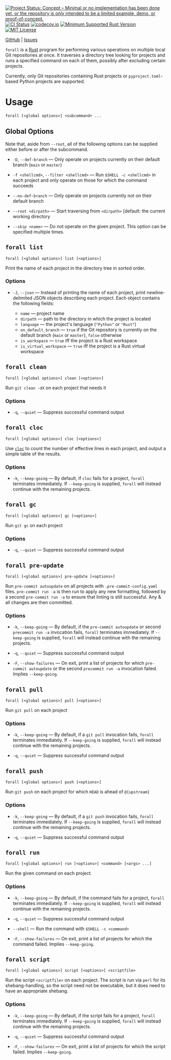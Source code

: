 [![Project Status: Concept – Minimal or no implementation has been done yet, or the repository is only intended to be a limited example, demo, or proof-of-concept.](https://www.repostatus.org/badges/latest/concept.svg)](https://www.repostatus.org/#concept)
[![CI Status](https://github.com/jwodder/forall/actions/workflows/test.yml/badge.svg)](https://github.com/jwodder/forall/actions/workflows/test.yml)
[![codecov.io](https://codecov.io/gh/jwodder/forall/branch/main/graph/badge.svg)](https://codecov.io/gh/jwodder/forall)
[![Minimum Supported Rust Version](https://img.shields.io/badge/MSRV-1.79-orange)](https://www.rust-lang.org)
[![MIT License](https://img.shields.io/github/license/jwodder/forall.svg)](https://opensource.org/licenses/MIT)

[GitHub](https://github.com/jwodder/forall) | [Issues](https://github.com/jwodder/forall/issues)

`forall` is a [Rust](https://www.rust-lang.org) program for performing various
operations on multiple local Git repositories at once.  It traverses a
directory tree looking for projects and runs a specified command on each of
them, possibly after excluding certain projects.

Currently, only Git repositories containing Rust projects or
`pyproject.toml`-based Python projects are supported.

Usage
=====

    forall [<global options>] <subcommand> ...

Global Options
--------------

Note that, aside from `--root`, all of the following options can be supplied
either before or after the subcommand.

- `-D`, `--def-branch` — Only operate on projects currently on their default
  branch (`main` or `master`)

- `-f <shellcmd>`, `--filter <shellcmd>` — Run `$SHELL -c <shellcmd>` in each
  project and only operate on those for which the command succeeds

- `--no-def-branch` — Only operate on projects currently not on their default
  branch

- `--root <dirpath>` — Start traversing from `<dirpath>` [default: the current
  working directory

- `--skip <name>` — Do not operate on the given project.  This option can be
  specified multiple times.

`forall list`
-------------

    forall [<global options>] list [<options>]

Print the name of each project in the directory tree in sorted order.

### Options

- `-J`, `--json` — Instead of printing the name of each project, print
  newline-delimited JSON objects describing each project.  Each object contains
  the following fields:

    - `name` — project name
    - `dirpath` — path to the directory in which the project is located
    - `language` — the project's language (`"Python"` or `"Rust"`)
    - `on_default_branch` — `true` if the Git repository is currently on the
      default branch (`main` or `master`), `false` otherwise
    - `is_workspace` — `true` iff the project is a Rust workspace
    - `is_virtual_workspace` — `true` iff the project is a Rust virtual
      workspace

`forall clean`
-------------

    forall [<global options>] clean [<options>]

Run `git clean -dX` on each project that needs it

### Options

- `-q`, `--quiet` — Suppress successful command output

`forall cloc`
-------------

    forall [<global options>] cloc [<options>]

Use [`cloc`](https://github.com/AlDanial/cloc/) to count the number of
effective lines in each project, and output a simple table of the results.

### Options

- `-k`, `--keep-going` — By default, if `cloc` fails for a project, `forall`
  terminates immediately.  If `--keep-going` is supplied, `forall` will instead
  continue with the remaining projects.

`forall gc`
-----------

    forall [<global options>] gc [<options>]

Run `git gc` on each project

### Options

- `-q`, `--quiet` — Suppress successful command output

`forall pre-update`
-------------------

    forall [<global options>] pre-update [<options>]

Run `pre-commit autoupdate` on all projects with `.pre-commit-config.yaml`
files.  `pre-commit run -a` is then run to apply any new formatting, followed
by a second `pre-commit run -a` to ensure that linting is still successful.
Any & all changes are then committed.

### Options

- `-k`, `--keep-going` — By default, if the `pre-commit autoupdate` or second
  `precommit run -a` invocation fails, `forall` terminates immediately.  If
  `--keep-going` is supplied, `forall` will instead continue with the remaining
  projects.

- `-q`, `--quiet` — Suppress successful command output

- `-F`, `--show-failures` — On exit, print a list of projects for which
  `pre-commit autoupdate` or the second `precommit run -a` invocation failed.
  Implies `--keep-going`.

`forall pull`
-------------

    forall [<global options>] pull [<options>]

Run `git pull` on each project

### Options

- `-k`, `--keep-going` — By default, if a `git pull` invocation fails, `forall`
  terminates immediately.  If `--keep-going` is supplied, `forall` will instead
  continue with the remaining projects.

- `-q`, `--quiet` — Suppress successful command output

`forall push`
-------------

    forall [<global options>] push [<options>]

Run `git push` on each project for which `HEAD` is ahead of `@{upstream}`

### Options

- `-k`, `--keep-going` — By default, if a `git push` invocation fails, `forall`
  terminates immediately.  If `--keep-going` is supplied, `forall` will instead
  continue with the remaining projects.

- `-q`, `--quiet` — Suppress successful command output

`forall run`
------------

    forall [<global options>] run [<options>] <command> [<args> ...]

Run the given command on each project.

### Options

- `-k`, `--keep-going` — By default, if the command fails for a project,
  `forall` terminates immediately.  If `--keep-going` is supplied, `forall`
  will instead continue with the remaining projects.

- `-q`, `--quiet` — Suppress successful command output

- `--shell` — Run the command with `$SHELL -c <command>`

- `-F`, `--show-failures` — On exit, print a list of projects for which the
  command failed.  Implies `--keep-going`.

`forall script`
---------------

    forall [<global options>] script [<options>] <scriptfile>

Run the script `<scriptfile>` on each project.  The script is run via `perl`
for its shebang-handling, so the script need not be executable, but it does
need to have an appropriate shebang.

### Options

- `-k`, `--keep-going` — By default, if the script fails for a project,
  `forall` terminates immediately.  If `--keep-going` is supplied, `forall`
  will instead continue with the remaining projects.

- `-q`, `--quiet` — Suppress successful command output

- `-F`, `--show-failures` — On exit, print a list of projects for which the
  script failed.  Implies `--keep-going`.
